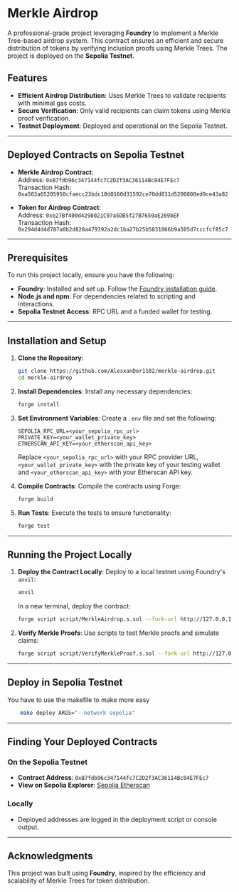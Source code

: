 # Merkle Airdrop

A professional-grade project leveraging **Foundry** to implement a Merkle Tree-based airdrop system. This contract ensures an efficient and secure distribution of tokens by verifying inclusion proofs using Merkle Trees. The project is deployed on the **Sepolia Testnet**.

## Features

- **Efficient Airdrop Distribution**: Uses Merkle Trees to validate recipients with minimal gas costs.
- **Secure Verification**: Only valid recipients can claim tokens using Merkle proof verification.
- **Testnet Deployment**: Deployed and operational on the Sepolia Testnet.

---

## Deployed Contracts on Sepolia Testnet

- **Merkle Airdrop Contract**:  
  Address: `0xB7fdb96c347144fc7C2D2f3AC36114Bc84E7FEc7`  
  Transaction Hash: `0xa503a65205950cfaecc23bdc18d0160d31592ce70dd831d5200800ed9ce43a82`

- **Token for Airdrop Contract**:  
 Address: `0xe27Bf400d4298021C97a5DB5f27B7659aE269bEF`  
 Transaction Hash: `0x294d4d4d787a0b2d828a479392a2dc1ba27b25b5831066b9a505d7cccfcf85c7`

---

## Prerequisites

To run this project locally, ensure you have the following:

- **Foundry**: Installed and set up. Follow the [Foundry installation guide](https://book.getfoundry.sh/getting-started/installation.html).
- **Node.js and npm**: For dependencies related to scripting and interactions.
- **Sepolia Testnet Access**: RPC URL and a funded wallet for testing.

---

## Installation and Setup

1. **Clone the Repository**:
   ```bash
   git clone https://github.com/AlesxanDer1102/merkle-airdrop.git
   cd merkle-airdrop
   ```

2. **Install Dependencies**:
   Install any necessary dependencies:
   ```bash
   forge install
   ```

3. **Set Environment Variables**:
   Create a `.env` file and set the following:
   ```env
   SEPOLIA_RPC_URL=<your_sepolia_rpc_url>
   PRIVATE_KEY=<your_wallet_private_key>
   ETHERSCAN_API_KEY=<your_etherscan_api_key>
   ```
   Replace `<your_sepolia_rpc_url>` with your RPC provider URL, `<your_wallet_private_key>` with the private key of your testing wallet and `<your_etherscan_api_key>` with your Etherscan API key.

4. **Compile Contracts**:
   Compile the contracts using Forge:
   ```bash
   forge build
   ```

5. **Run Tests**:
   Execute the tests to ensure functionality:
   ```bash
   forge test
   ```

---

## Running the Project Locally

1. **Deploy the Contract Locally**:
   Deploy to a local testnet using Foundry's `anvil`:
   ```bash
   anvil
   ```
   In a new terminal, deploy the contract:
   ```bash
   forge script script/MerkleAirdrop.s.sol --fork-url http://127.0.0.1:8545 --broadcast
   ```

2. **Verify Merkle Proofs**:
   Use scripts to test Merkle proofs and simulate claims:
   ```bash
   forge script script/VerifyMerkleProof.s.sol --fork-url http://127.0.0.1:8545
   ```

---
## Deploy in Sepolia Testnet

You have to use the makefile to make more easy
```bash 
    make deploy ARGS="--network sepolia"
```

---

## Finding Your Deployed Contracts

### **On the Sepolia Testnet**
- **Contract Address**: `0xB7fdb96c347144fc7C2D2f3AC36114Bc84E7FEc7`
- **View on Sepolia Explorer**: [Sepolia Etherscan](https://sepolia.etherscan.io/)

### **Locally**
- Deployed addresses are logged in the deployment script or console output.

---

## Acknowledgments

This project was built using **Foundry**, inspired by the efficiency and scalability of Merkle Trees for token distribution.
